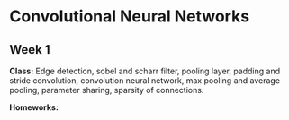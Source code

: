 # Convolutional Neural Networks

## Week 1

**Class:** Edge detection, sobel and scharr filter, pooling layer, padding and stride convolution, convolution neural network, max pooling and average pooling, parameter sharing, sparsity of connections.

**Homeworks:**
